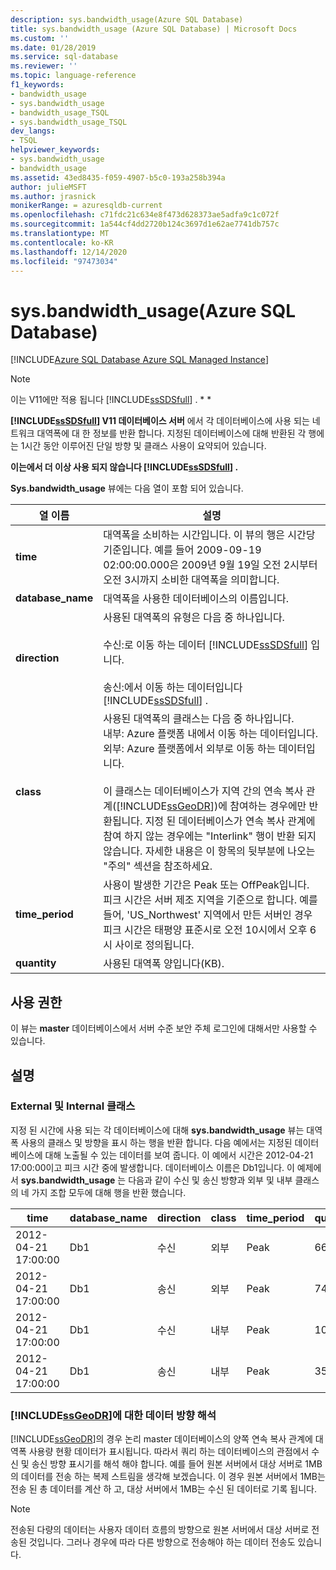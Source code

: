 ```yaml
---
description: sys.bandwidth_usage(Azure SQL Database)
title: sys.bandwidth_usage (Azure SQL Database) | Microsoft Docs
ms.custom: ''
ms.date: 01/28/2019
ms.service: sql-database
ms.reviewer: ''
ms.topic: language-reference
f1_keywords:
- bandwidth_usage
- sys.bandwidth_usage
- bandwidth_usage_TSQL
- sys.bandwidth_usage_TSQL
dev_langs:
- TSQL
helpviewer_keywords:
- sys.bandwidth_usage
- bandwidth_usage
ms.assetid: 43ed8435-f059-4907-b5c0-193a258b394a
author: julieMSFT
ms.author: jrasnick
monikerRange: = azuresqldb-current
ms.openlocfilehash: c71fdc21c634e8f473d628373ae5adfa9c1c072f
ms.sourcegitcommit: 1a544cf4dd2720b124c3697d1e62ae7741db757c
ms.translationtype: MT
ms.contentlocale: ko-KR
ms.lasthandoff: 12/14/2020
ms.locfileid: "97473034"
---
```

# <a name="sysbandwidth_usage-azure-sql-database"></a>sys.bandwidth_usage(Azure SQL Database)

[!INCLUDE[Azure SQL Database Azure SQL Managed Instance](../../includes/applies-to-version/asdb-asdbmi.md)]

> [!NOTE]
> 이는 V11에만 적용 됩니다 [!INCLUDE[ssSDSfull](../../includes/sssdsfull-md.md)] . * *  
  
 **[!INCLUDE[ssSDSfull](../../includes/sssdsfull-md.md)] V11 데이터베이스 서버** 에서 각 데이터베이스에 사용 되는 네트워크 대역폭에 대 한 정보를 반환 합니다. 지정된 데이터베이스에 대해 반환된 각 행에는 1시간 동안 이루어진 단일 방향 및 클래스 사용이 요약되어 있습니다.  
  
 **이는에서 더 이상 사용 되지 않습니다 [!INCLUDE[ssSDSfull](../../includes/sssdsfull-md.md)] .**  
  
 **Sys.bandwidth_usage** 뷰에는 다음 열이 포함 되어 있습니다.  
  
|열 이름|설명|  
|-----------------|-----------------|  
|**time**|대역폭을 소비하는 시간입니다. 이 뷰의 행은 시간당 기준입니다. 예를 들어 2009-09-19 02:00:00.000은 2009년 9월 19일 오전 2시부터 오전 3시까지 소비한 대역폭을 의미합니다.|  
|**database_name**|대역폭을 사용한 데이터베이스의 이름입니다.|  
|**direction**|사용된 대역폭의 유형은 다음 중 하나입니다.<br /><br /> 수신:로 이동 하는 데이터 [!INCLUDE[ssSDSfull](../../includes/sssdsfull-md.md)] 입니다.<br /><br /> 송신:에서 이동 하는 데이터입니다 [!INCLUDE[ssSDSfull](../../includes/sssdsfull-md.md)] .|  
|**class**|사용된 대역폭의 클래스는 다음 중 하나입니다.<br />내부: Azure 플랫폼 내에서 이동 하는 데이터입니다.<br />외부: Azure 플랫폼에서 외부로 이동 하는 데이터입니다.<br /><br /> 이 클래스는 데이터베이스가 지역 간의 연속 복사 관계([!INCLUDE[ssGeoDR](../../includes/ssgeodr-md.md)])에 참여하는 경우에만 반환됩니다. 지정 된 데이터베이스가 연속 복사 관계에 참여 하지 않는 경우에는 "Interlink" 행이 반환 되지 않습니다. 자세한 내용은 이 항목의 뒷부분에 나오는 "주의" 섹션을 참조하세요.|  
|**time_period**|사용이 발생한 기간은 Peak 또는 OffPeak입니다. 피크 시간은 서버 제조 지역을 기준으로 합니다. 예를 들어, 'US_Northwest' 지역에서 만든 서버인 경우 피크 시간은 태평양 표준시로 오전 10시에서 오후 6시 사이로 정의됩니다.|  
|**quantity**|사용된 대역폭 양입니다(KB).|  
  
## <a name="permissions"></a>사용 권한

 이 뷰는 **master** 데이터베이스에서 서버 수준 보안 주체 로그인에 대해서만 사용할 수 있습니다.  
  
## <a name="remarks"></a>설명  
  
### <a name="external-and-internal-classes"></a>External 및 Internal 클래스

 지정 된 시간에 사용 되는 각 데이터베이스에 대해 **sys.bandwidth_usage** 뷰는 대역폭 사용의 클래스 및 방향을 표시 하는 행을 반환 합니다. 다음 예에서는 지정된 데이터베이스에 대해 노출될 수 있는 데이터를 보여 줍니다. 이 예에서 시간은 2012-04-21 17:00:00이고 피크 시간 중에 발생합니다. 데이터베이스 이름은 Db1입니다. 이 예제에서 **sys.bandwidth_usage** 는 다음과 같이 수신 및 송신 방향과 외부 및 내부 클래스의 네 가지 조합 모두에 대해 행을 반환 했습니다.  
  
|time|database_name|direction|class|time_period|quantity|  
|----------|--------------------|---------------|-----------|------------------|--------------|  
|2012-04-21 17:00:00|Db1|수신|외부|Peak|66|  
|2012-04-21 17:00:00|Db1|송신|외부|Peak|741|  
|2012-04-21 17:00:00|Db1|수신|내부|Peak|1052|  
|2012-04-21 17:00:00|Db1|송신|내부|Peak|3525|  
  
### <a name="interpreting-data-direction-for-ssgeodr"></a>[!INCLUDE[ssGeoDR](../../includes/ssgeodr-md.md)]에 대한 데이터 방향 해석

 [!INCLUDE[ssGeoDR](../../includes/ssgeodr-md.md)]의 경우 논리 master 데이터베이스의 양쪽 연속 복사 관계에 대역폭 사용량 현황 데이터가 표시됩니다. 따라서 쿼리 하는 데이터베이스의 관점에서 수신 및 송신 방향 표시기를 해석 해야 합니다. 예를 들어 원본 서버에서 대상 서버로 1MB의 데이터를 전송 하는 복제 스트림을 생각해 보겠습니다. 이 경우 원본 서버에서 1MB는 전송 된 총 데이터를 계산 하 고, 대상 서버에서 1MB는 수신 된 데이터로 기록 됩니다.  
  
> [!NOTE]  
> 전송된 다량의 데이터는 사용자 데이터 흐름의 방향으로 원본 서버에서 대상 서버로 전송된 것입니다. 그러나 경우에 따라 다른 방향으로 전송해야 하는 데이터 전송도 있습니다.  
